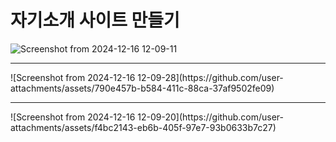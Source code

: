 # 자기소개 사이트 만들기

![Screenshot from 2024-12-16 12-09-11](https://github.com/user-attachments/assets/e20f17e3-9bfd-4526-8912-9d2778cc4c19)
<hr>
![Screenshot from 2024-12-16 12-09-28](https://github.com/user-attachments/assets/790e457b-b584-411c-88ca-37af9502fe09)
<hr>
![Screenshot from 2024-12-16 12-09-20](https://github.com/user-attachments/assets/f4bc2143-eb6b-405f-97e7-93b0633b7c27)
